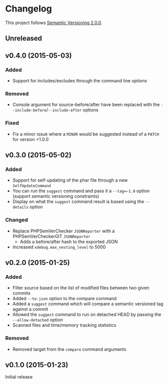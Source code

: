 # Changelog

This project follows [Semantic Versioning 2.0.0](http://semver.org/).

## Unreleased <a name="unreleased"></a>

## <a name="v0.4.0"></a>v0.4.0 (2015-05-03) 
### Added
* Support for includes/excludes through the command line options

### Removed
* Console argument for source-before/after have been replaced with the `--include-before`/`--include-after` options

### Fixed
* Fix a minor issue where a `MINOR` would be suggested instead of a `PATCH` for version <1.0.0

## <a name="v0.3.0"></a>v0.3.0 (2015-05-02)
### Added
* Support for self-updating of the phar file through a new `SelfUpdateCommand`
* You can run the `suggest` command and pass it a `--tag=~1.0` option (support semantic versioning constraints)
* Display on what the `suggest` command result is based using the `--details` option

### Changed
* Replace PHPSemVerChecker `JSONReporter` with a PHPSemVerCheckerGIT `JSONReporter`
	* Adds a before/after hash to the exported JSON
* Increased `xdebug.max_nesting_level` to 5000

## <a name="v0.2.0"></a>v0.2.0 (2015-01-25)
### Added
* Filter source based on the list of modified files between two given commits
* Added `--to-json` option to the compare command
* Added a `suggest` command which will compare a semantic versioned tag against a commit
* Allowed the `suggest` command to run on detached HEAD by passing the `--allow-detached` option
* Scanned files and time/memory tracking statistics

### Removed
* Removed target from the `compare` command arguments

## <a name="v0.1.0"></a>v0.1.0 (2015-01-23)

Initial release